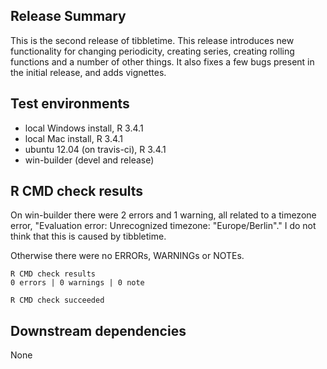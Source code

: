## Release Summary
This is the second release of tibbletime. This release introduces new functionality for changing periodicity, creating series, creating rolling functions and a number of other things. It also fixes a few bugs present in the initial release, and adds vignettes.

## Test environments
* local Windows install, R 3.4.1
* local Mac install, R 3.4.1
* ubuntu 12.04 (on travis-ci), R 3.4.1
* win-builder (devel and release)

## R CMD check results

On win-builder there were 2 errors and 1 warning, all related to a timezone
error, "Evaluation error: Unrecognized timezone: "Europe/Berlin"." I do not
think that this is caused by tibbletime.

Otherwise there were no ERRORs, WARNINGs or NOTEs.

    R CMD check results
    0 errors | 0 warnings | 0 note 

    R CMD check succeeded

## Downstream dependencies
None
